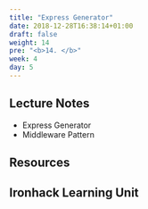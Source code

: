 ```yaml
---
title: "Express Generator"
date: 2018-12-28T16:38:14+01:00
draft: false
weight: 14
pre: "<b>14. </b>"
week: 4 
day: 5
---
```


## Lecture Notes

- Express Generator
- Middleware Pattern

## Resources

## Ironhack Learning Unit
